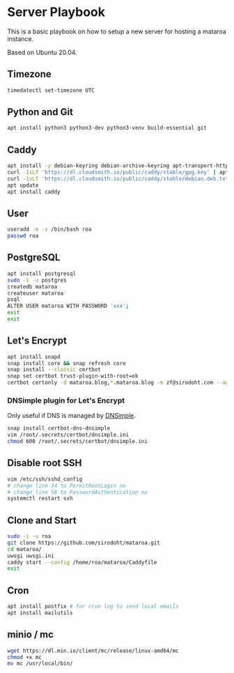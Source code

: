 # Server Playbook

This is a basic playbook on how to setup a new server for hosting a mataroa instance.

Based on Ubuntu 20.04.

## Timezone

```sh
timedatectl set-timezone UTC
```

## Python and Git

```sh
apt install python3 python3-dev python3-venv build-essential git
```

## Caddy

```sh
apt install -y debian-keyring debian-archive-keyring apt-transport-https
curl -1sLf 'https://dl.cloudsmith.io/public/caddy/stable/gpg.key' | apt-key add -
curl -1sLf 'https://dl.cloudsmith.io/public/caddy/stable/debian.deb.txt' | tee -a /etc/apt/sources.list.d/caddy-stable.list
apt update
apt install caddy
```

## User

```sh
useradd -m -s /bin/bash roa
passwd roa
```

## PostgreSQL

```sh
apt install postgresql
sudo -i -u postgres
createdb mataroa
createuser mataroa
psql
ALTER USER mataroa WITH PASSWORD 'xxx';
exit
exit
```

## Let's Encrypt

```sh
apt install snapd
snap install core && snap refresh core
snap install --classic certbot
snap set certbot trust-plugin-with-root=ok
certbot certonly -d mataroa.blog,*.mataroa.blog -m zf@sirodoht.com --agree-tos
```

### DNSimple plugin for Let's Encrypt

Only useful if DNS is managed by [DNSimple](https://dnsimple.com/).

```sh
snap install certbot-dns-dnsimple
vim /root/.secrets/certbot/dnsimple.ini
chmod 600 /root/.secrets/certbot/dnsimple.ini
```

## Disable root SSH

```sh
vim /etc/ssh/sshd_config
# change line 34 to PermitRootLogin no
# change line 58 to PasswordAuthentication no
systemctl restart ssh
```

## Clone and Start

```sh
sudo -i -u roa
git clone https://github.com/sirodoht/mataroa.git
cd mataroa/
uwsgi uwsgi.ini
caddy start --config /home/roa/mataroa/Caddyfile
exit
```

## Cron

```sh
apt install postfix # for cron log to send local emails
apt install mailutils
```

## minio / mc

```sh
wget https://dl.min.io/client/mc/release/linux-amd64/mc
chmod +x mc
mv mc /usr/local/bin/
```
